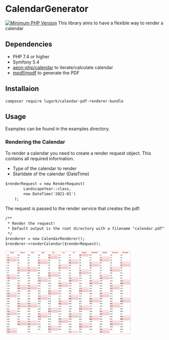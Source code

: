 # CalendarGenerator
[![Minimum PHP Version](https://img.shields.io/badge/php-%3E%3D%207.4-8892BF.svg)](https://php.net/)
This library aims to have a flexible way to render a calendar

## Dependencies
- PHP 7.4 or higher
- Symfony 5.4
- [aeon-php/calendar](https://github.com/aeon-php/calendar) to iterate/calculate calendar
- [mpdf/mpdf](https://github.com/mpdf/mpdf) to generate the PDF

## Installaion
```
composer require lugark/calendar-pdf-renderer-bundle
```

## Usage
Examples can be found in the examples directory.

### Rendering the Calendar
To render a calendar you need to create a render request object. This contains all required information.
- Type of the calendar to render
- Startdate of the calendar (DateTime)
```
$renderRequest = new RenderRequest(
        LandscapeYear::class,
        new DateTime('2021-01')
    );
```

The request is passed to the render service that creates the pdf:
```
/**
 * Render the request!
 * Default output is the root directory with a filename "calendar.pdf"
 */
$renderer = new CalendarRenderer();
$renderer->renderCalendar($renderRequest);
```
<img width="400" height="auto" src="docs/images/Calendar.png" alt="Generated calendar" />
